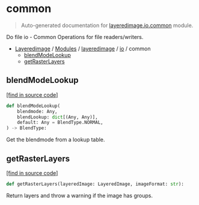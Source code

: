# common

> Auto-generated documentation for [layeredimage.io.common](../../../layeredimage/io/common.py) module.

Do file io - Common Operations for file readers/writers.

- [Layeredimage](../../README.md#layeredimage-index) / [Modules](../../README.md#layeredimage-modules) / [layeredimage](../index.md#layeredimage) / [io](index.md#io) / common
    - [blendModeLookup](#blendmodelookup)
    - [getRasterLayers](#getrasterlayers)

## blendModeLookup

[[find in source code]](../../../layeredimage/io/common.py#L12)

```python
def blendModeLookup(
    blendmode: Any,
    blendLookup: dict[(Any, Any)],
    default: Any = BlendType.NORMAL,
) -> BlendType:
```

Get the blendmode from a lookup table.

## getRasterLayers

[[find in source code]](../../../layeredimage/io/common.py#L23)

```python
def getRasterLayers(layeredImage: LayeredImage, imageFormat: str):
```

Return layers and throw a warning if the image has groups.
